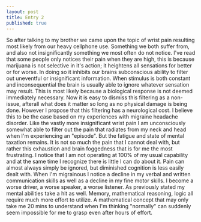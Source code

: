 ```yaml
---
layout: post
title: Entry 2
published: true
---
```


So after talking to my brother we came upon the topic of wrist pain resulting most likely from our heavy cellphone use. Something we both suffer from, and also not insignificantly something we most often do not notice. I've read that some people only notices their pain when they are high, this is because marijuana is not selective in it's action; it heightens all sensations for better or for worse. In doing so it inhibits our brains subconscious ability to filter out uneventful or insignificant information. When stimulus is both constant and inconsequential the brain is usually able to ignore whatever sensation may result. This is most likely because a biological response is not deemed immediately necessary. Now it is easy to dismiss this filtering as a non-issue, afterall what does it matter so long as no physical damage is being done. However I propose that this filtering has a neurological cost. I believe this to be the case based on my experiences with migraine headache disorder. Like the vastly more insignificant wrist pain I am unconsciously somewhat able to filter out the pain that radiates from my neck and head when I'm experiencing an "episode".  But the fatigue and state of mental taxation remains. It is not so much the pain that I cannot deal with, but rather this exhaustion and brain foggedness that is for me the most frustrating. I notice that I am not operating at 100% of my usual capability and at the same time I recognize there is little I can do about it. Pain can almost always simply be ignored, but diminished cognition is less easily dealt with. When I'm migrainous I notice a decline in my verbal and written communication skills as well as a decline in my fine motor skills. I become a worse driver, a worse speaker, a worse listener. As previously stated my mental abilities take a hit as well. Memory, mathematical reasoning, logic all require much more effort to utilize. A mathematical concept that may only take me 20 mins to understand when I'm thinking "normally" can suddenly seem impossible for me to grasp even after hours of effort. 
